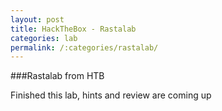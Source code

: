 ```yaml
---
layout: post
title: HackTheBox - Rastalab 
categories: lab
permalink: /:categories/rastalab/
---  
```


###Rastalab  from HTB

Finished this lab, hints and review are coming up
